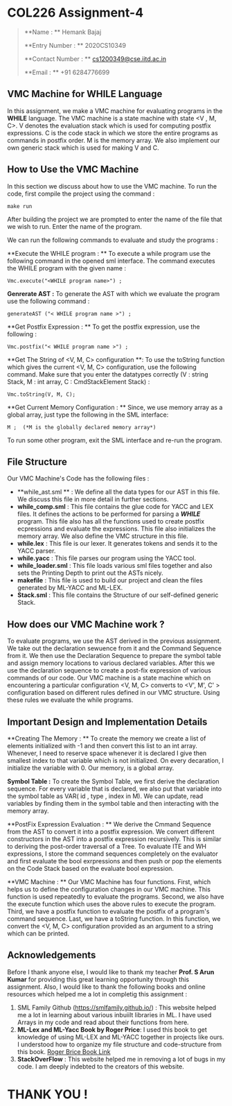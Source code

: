 # COL226 Assignment-4

> **Name : ** Hemank Bajaj
>
> **Entry Number : ** 2020CS10349
>
> **Contact Number : ** cs1200349@cse.iitd.ac.in
>
> **Email : ** +91 6284776699

## VMC Machine for WHILE Language

In this assignment, we make a VMC machine for evaluating programs in the **WHILE** language. The VMC machine is a state machine with state <V , M, C>. V denotes the evaluation stack which is used for computing postfix expressions. C is the code stack in which we store the entire programs as commands in postfix order. M is the memory array.  We also implement our own generic stack which is used for making V and C. 

## How to Use the VMC Machine

In this section we discuss about how to use the VMC machine. To run the code, first compile the project using the command :

```
make run
```

After building the project we are prompted to enter the name of the file that we wish to run.  Enter the name of the program. 

We can run the following commands to evaluate and study the programs :

**Execute the WHILE program : ** To execute a while program use the following command in the opened sml interface. The command executes the WHILE program with the given name :

```
Vmc.execute("<WHILE program name>") ;
```

**Genrerate AST :** To generate the AST with which we evaluate the program use the following command : 

```
generateAST ("< WHILE program name >") ;
```

**Get Postfix Expression : ** To get the postfix expression, use the following :

```
Vmc.postfix("< WHILE program name >") ;
```

**Get The String of <V, M, C> configuration **: To use the toString function which gives the current <V, M, C> configuration, use the following command. Make sure that you enter the datatypes correctly (V : string Stack, M : int array, C : CmdStackElement Stack) : 

```
Vmc.toString(V, M, C);
```

**Get Current Memory Configuration : ** Since, we use memory array as a global array, just type  the following in the SML interface:

```
M ;  (*M is the globally declared memory array*)
```

To run some other program, exit the SML interface and re-run the program. 

## File Structure

Our VMC Machine's Code has the following files :

- **while_ast.sml ** : We define all the data types for our AST in this file. We discuss this file in more detail in further sections. 
- **while_comp.sml** : This file contains the glue code for YACC and LEX files. It defines the actions to be performed for parsing a ***WHILE*** program. This file also has all the functions used to create postfix ecpressions and evaluate the expressions. This file also initializes the memory array. We also define the VMC structure in this file. 
- **while.lex** :  This file is our lexer. It generates tokens and sends it to the YACC parser.
- **while.yacc** : This file parses our program using the YACC tool. 
- **while_loader.sml** : This file loads various sml files together and also sets the Printing Depth to print out the ASTs  nicely. 
- **makefile** : This file is used to build our project and clean the files generated by ML-YACC and ML-LEX. 
- **Stack.sml** : This file contains the Structure of our self-defined generic Stack.

## How does our VMC Machine work ?

To evaluate programs, we use the AST derived in the previous assignment. We take out the declaration sewuence from it and the Command Sequence from it. We then use the Declaration Sequence to prepare the symbol table and assign memory locations to various declared variables. After this we use the declaration sequence to create a post-fix expression of various commands of our code. Our VMC machine is a state machine which on encountering a particular configuration <V, M, C> converts to <V', M', C' > configuration based on different rules defined in our VMC structure. Using these rules we evaluate the while programs. 

## Important Design and Implementation Details

**Creating The Memory : ** To create the memory we create a list of elements initialized with -1 and then convert this list to an int array. Whenever, I need to reserve space whenever it is declared I give then smallest index to that variable which is not initialized. On every decaration, I initialize the variable with 0. Our memory, is a global array. 

**Symbol Table :** To create the Symbol Table, we first derive the declaration sequence. For every variable that is declared, we also put that variable into the symbol table as VAR( id , type , index in M).  We can update, read variables by finding them in the symbol table and then interacting with the memory array. 

**PostFix Expression Evaluation : ** We derive the Cmmand Sequence from the AST to convert it into a postfix expression. We convert different constructors in the AST into a postfix expression recursively. This is similar to deriving the post-order traversal of a Tree. To evaluate ITE and WH expressions, I store the command sequences completely on the evaluator and first evaluate the bool exrpressions and then push or pop the elements on the Code Stack based on the evaluate bool expression. 

**VMC Machine : ** Our VMC Machine has four functions. First, which helps us to define the configuration changes in our VMC machine. This function is used repeatedly to evaluate the programs. Second, we also have the execute function which uses the above rules to execute the program. Third, we have a postfix function to evaluate the postfix of a program's command sequence. Last, we have a toString function. In this function, we convert the <V, M, C> configuration provided as an argument to a string which can be printed. 

## Acknowledgements

Before I thank anyone else, I would like to thank my teacher **Prof. S Arun Kumar** for providing this great learning opportunity through this assignment. Also, I would like to thank the following books and online resources which helped me a lot in completig this assignment :

1. SML Family Github (https://smlfamily.github.io/) : This website helped me a lot in learning about various inbuiilt libraries in ML. I have used Arrays in my code and read about their functions from here. 
2.  **ML-Lex and ML-Yacc Book by Roger Price**: I used this book to get knowledge of using ML-LEX and ML-YACC together in projects like ours. I understood how to organize my file structure and code-structure from this book.  [Roger Brice Book Link](http://rogerprice.org/ug/ug.pdf "Roger Brice Book Link")
3. **StackOverFlow** : This website helped me in removing a lot of bugs in my code. I am deeply indebted to the creators of this website.



# THANK YOU !

